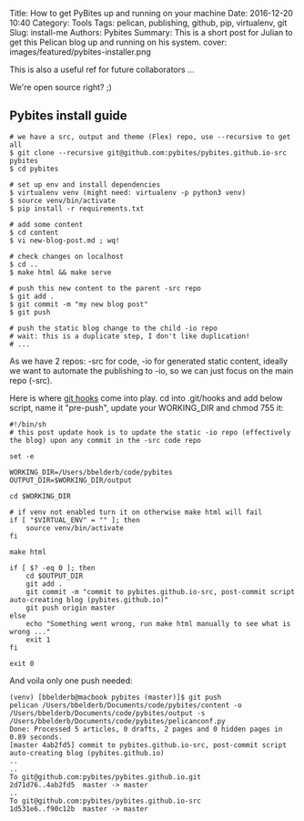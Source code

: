 Title: How to get PyBites up and running on your machine
Date: 2016-12-20 10:40
Category: Tools
Tags: pelican, publishing, github, pip, virtualenv, git
Slug: install-me
Authors: Pybites
Summary: This is a short post for Julian to get this Pelican blog up and running on his system.
cover: images/featured/pybites-installer.png

This is also a useful ref for future collaborators ...

We're open source right? ;)

## Pybites install guide

	# we have a src, output and theme (Flex) repo, use --recursive to get all
	$ git clone --recursive git@github.com:pybites/pybites.github.io-src pybites
    $ cd pybites

	# set up env and install dependencies
    $ virtualenv venv (might need: virtualenv -p python3 venv)
    $ source venv/bin/activate
    $ pip install -r requirements.txt
	
	# add some content
    $ cd content
    $ vi new-blog-post.md ; wq!

	# check changes on localhost
	$ cd ..
    $ make html && make serve 

	# push this new content to the parent -src repo
    $ git add . 
	$ git commit -m "my new blog post"
	$ git push

	# push the static blog change to the child -io repo
	# wait: this is a duplicate step, I don't like duplication!
	# ...

As we have 2 repos: -src for code, -io for generated static content, ideally we want to automate the publishing to -io, so we can just focus on the main repo (-src). 

Here is where [git hooks](https://git-scm.com/book/en/v2/Customizing-Git-Git-Hooks) come into play. cd into .git/hooks and add below script, name it "pre-push", update your WORKING_DIR and chmod 755 it:

	#!/bin/sh
	# this post update hook is to update the static -io repo (effectively the blog) upon any commit in the -src code repo

	set -e 

	WORKING_DIR=/Users/bbelderb/code/pybites
	OUTPUT_DIR=$WORKING_DIR/output

	cd $WORKING_DIR

	# if venv not enabled turn it on otherwise make html will fail
	if [ "$VIRTUAL_ENV" = "" ]; then
		source venv/bin/activate
	fi

	make html

	if [ $? -eq 0 ]; then
		cd $OUTPUT_DIR
	    git add .
	    git commit -m "commit to pybites.github.io-src, post-commit script auto-creating blog (pybites.github.io)"
	    git push origin master
	else
	    echo "Something went wrong, run make html manually to see what is wrong ..."
	    exit 1
	fi

	exit 0


And voila only one push needed: 

	(venv) [bbelderb@macbook pybites (master)]$ git push
	pelican /Users/bbelderb/Documents/code/pybites/content -o /Users/bbelderb/Documents/code/pybites/output -s /Users/bbelderb/Documents/code/pybites/pelicanconf.py 
	Done: Processed 5 articles, 0 drafts, 2 pages and 0 hidden pages in 0.89 seconds.
	[master 4ab2fd5] commit to pybites.github.io-src, post-commit script auto-creating blog (pybites.github.io)
	..
	..
	To git@github.com:pybites/pybites.github.io.git
	2d71d76..4ab2fd5  master -> master
	..
	To git@github.com:pybites/pybites.github.io-src
	1d531e6..f90c12b  master -> master	
